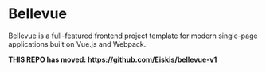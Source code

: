 # Bellevue

Bellevue is a full-featured frontend project template for modern single-page applications built on Vue.js and Webpack.

**THIS REPO has moved: https://github.com/Eiskis/bellevue-v1**
